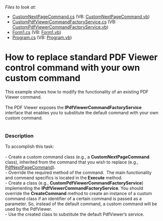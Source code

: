 <!-- default file list -->
*Files to look at*:

* [CustomNextPageCommand.cs](./CS/ViewerCustomCommand/CustomNextPageCommand.cs) (VB: [CustomNextPageCommand.vb](./VB/ViewerCustomCommand/CustomNextPageCommand.vb))
* [CustomPdfViewerCommandFactoryService.cs](./CS/ViewerCustomCommand/CustomPdfViewerCommandFactoryService.cs) (VB: [CustomPdfViewerCommandFactoryService.vb](./VB/ViewerCustomCommand/CustomPdfViewerCommandFactoryService.vb))
* [Form1.cs](./CS/ViewerCustomCommand/Form1.cs) (VB: [Form1.vb](./VB/ViewerCustomCommand/Form1.vb))
* [Program.cs](./CS/ViewerCustomCommand/Program.cs) (VB: [Program.vb](./VB/ViewerCustomCommand/Program.vb))
<!-- default file list end -->
# How to replace standard PDF Viewer control command with your own custom command


This example shows how to modify the functionality of an existing PDF Viewer command.<br><br>The PDF Viewer exposes the <strong>IPdfViewerCommandFactoryService</strong> interface that enables you to substitute the default command with your own custom command.<br><br>


<h3>Description</h3>

To accomplish this task:<br><br>-&nbsp;Create a custom command class (e.g., a <strong>CustomNextPageCommand</strong> class), inherited from the command that you wish to replace (e.g., <a href="https://documentation.devexpress.com/#WindowsForms/DevExpressXtraPdfViewerCommandsPdfNextPageCommandMembersTopicAll">PdfNextPageCommand</a>).&nbsp; <br>- Override the required method of the command.&nbsp; The main functionality and command specifics is located in the<strong> Execute</strong> method.<br>- Create a class (e.g., <strong>CustomPdfViewerCommandFactoryService</strong>) implementing the <strong>IPdfViewerCommandFactoryService</strong>. You should override the <strong>CreateCommand</strong> method to create an instance of a custom command class if an identifier of a certain command is passed as a parameter. So, instead of the default command, a custom command will be used by the PdfViewer.<br>- Use the created class to substitute the default PdfViewer&rsquo;s service.

<br/>


